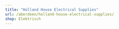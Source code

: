 ```yaml
---
title: "Holland House Electrical Supplies"
url: /aberdeen/holland-house-electrical-supplies/
shop: Elektrisch
---
```

